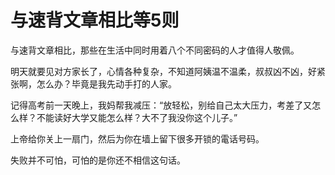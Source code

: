 # 与速背文章相比等5则

与速背文章相比，那些在生活中同时用着八个不同密码的人才值得人敬佩。 

明天就要见对方家长了，心情各种复杂，不知道阿姨温不温柔，叔叔凶不凶，好紧张啊，怎么办？毕竟是我先动手打的人家。 

记得高考前一天晚上，我妈帮我减压：“放轻松，别给自己太大压力，考差了又怎么样？不能读好大学又能怎么样？大不了我没你这个儿子。” 

上帝给你关上一扇门，然后为你在墙上留下很多开锁的電话号码。 

失败并不可怕，可怕的是你还不相信这句话。
